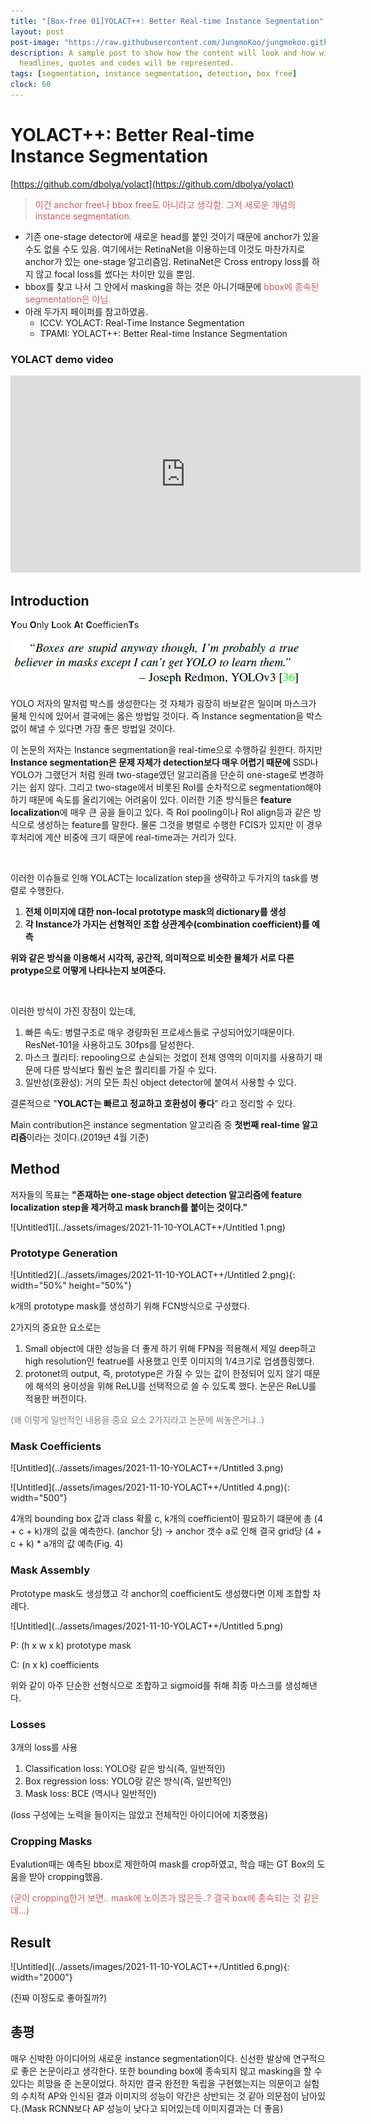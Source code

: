 ```yaml
---
title: "[Box-free 01]YOLACT++: Better Real-time Instance Segmentation"
layout: post
post-image: "https://raw.githubusercontent.com/JungmoKoo/jungmokoo.github.io/master/assets/images/yolact%2B%2B.jpeg"
description: A sample post to show how the content will look and how will different
  headlines, quotes and codes will be represented.
tags: [segmentation, instance segmentation, detection, box free]
clock: 60
---
```


# YOLACT++: Better Real-time Instance Segmentation

[https://github.com/dbolya/yolact](https://github.com/dbolya/yolact)

> <p style="color:indianred">이건 anchor free나 bbox free도 아니라고 생각함. 그저 새로운 개념의 instance segmentation.</p>

* 기존 one-stage detector에 새로운 head를 붙인 것이기 때문에 anchor가 있을 수도 없을 수도 있음. 여기에서는 RetinaNet을 이용하는데 이것도 마찬가지로 anchor가 있는 one-stage 알고리즘임. RetinaNet은 Cross entropy loss를 하지 않고 focal loss를 썼다는 차이만 있을 뿐임.
* bbox를 찾고 나서 그 안에서 masking을 하는 것은 아니기때문에 <span style="color:indianred">bbox에 종속된 segmentation은 아님.</span>
* 아래 두가지 페이퍼를 참고하였음.<br>
  * ICCV: YOLACT: Real-Time Instance Segmentation
  * TPAMI: YOLACT++: Better Real-time Instance Segmentation

### YOLACT demo video

<iframe width="560" height="315" src="https://www.youtube.com/embed/0pMfmo8qfpQ" title="YouTube video player" frameborder="0" allow="accelerometer; autoplay; clipboard-write; encrypted-media; gyroscope; picture-in-picture" allowfullscreen></iframe>

## Introduction
    
**Y**ou **O**nly **L**ook **A**t **C**oefficien**T**s

![Untitledimg](../assets/images/2021-11-10-YOLACT++/Untitled.png)

YOLO 저자의 말처럼 박스를 생성한다는 것 자체가 굉장히 바보같은 일이며 마스크가 물체 인식에 있어서 결국에는 옳은 방법일 것이다. 즉 Instance segmentation을 박스없이 해낼 수 있다면 가장 좋은 방법일 것이다.

이 논문의 저자는 Instance segmentation을 real-time으로 수행하길 원한다. 하지만 **Instance segmentation은 문제 자체가 detection보다 매우 어렵기 때문에** SSD나 YOLO가 그랬던거 처럼 원래 two-stage였던 알고리즘을 단순히 one-stage로 변경하기는 쉽지 않다. 그리고 two-stage에서 비롯된 RoI를 순차적으로 segmentation해야 하기 때문에 속도를 올리기에는 어려움이 있다. 이러한 기존 방식들은 **feature localization**에 매우 큰 공을 들이고 있다. 즉 RoI pooling이나 RoI align등과 같은 방식으로 생성하는 feature를 말한다. 물론 그것을 병렬로 수행한 FCIS가 있지만 이 경우 후처리에 계산 비중에 크기 때문에 real-time과는 거리가 있다.

<br>                         

이러한 이슈들로 인해 YOLACT는 localization step을 생략하고 두가지의 task를 병렬로 수행한다.<br>
1. **전체 이미지에 대한 non-local prototype mask의 dictionary를 생성**
2. **각 Instance가 가지는 선형적인 조합 상관계수(combination coefficient)를 예측**

**위와 같은 방식을 이용해서 시각적, 공간적, 의미적으로 비슷한 물체가 서로 다른 protype으로 어떻게 나타나는지 보여준다.**
                         
<br>

이러한 방식이 가진 장점이 있는데,<br>    
1. 빠른 속도: 병렬구조로 매우 경량화된 프로세스들로 구성되어있기때문이다. ResNet-101을 사용하고도 30fps를 달성한다.
2. 마스크 퀄리티: repooling으로 손실되는 것없이 전체 영역의 이미지를 사용하기 때문에 다른 방식보다 훨씬 높은 퀄리티를 가질 수 있다.
3. 일반성(호환성): 거의 모든 최신 object detector에 붙여서 사용할 수 있다.

결론적으로  "**YOLACT는 빠르고 정교하고 호환성이 좋다**" 라고 정리할 수 있다.

Main contribution은 instance segmentation 알고리즘 중 **첫번째 real-time 알고리즘**이라는 것이다.(2019년 4월 기준)
    

## Method
    
저자들의 목표는 **"존재하는 one-stage object detection 알고리즘에 feature localization step을 제거하고 mask branch를 붙이는 것이다."**

![Untitled1](../assets/images/2021-11-10-YOLACT++/Untitled 1.png)

### Prototype Generation

![Untitled2](../assets/images/2021-11-10-YOLACT++/Untitled 2.png){: width="50%" height="50%"}
  
k개의 prototype mask를 생성하기 위해 FCN방식으로 구성했다.
  
2가지의 중요한 요소로는
  
1. Small object에 대한 성능을 더 좋게 하기 위해 FPN을 적용해서 제일 deep하고 high resolution인 featrue를 사용했고 인풋 이미지의 1/4크기로 업샘플링했다.
2. protonet의 output, 즉, prototype은 가질 수 있는 값이 한정되어 있지 않기 때문에 해석의 용이성을 위해 ReLU를 선택적으로 쓸 수 있도록 했다. 논문은 ReLU를 적용한 버전이다.

<p style="color:grey">(왜 이렇게 일반적인 내용을 중요 요소 2가지라고 논문에 써놓은거냐..)</p>
  
### Mask Coefficients

![Untitled](../assets/images/2021-11-10-YOLACT++/Untitled 3.png)

![Untitled](../assets/images/2021-11-10-YOLACT++/Untitled 4.png){: width="500"}
  
4개의 bounding box 값과 class 확률 c, k개의 coefficient이 필요하기 떄문에 총 (4 + c + k)개의 값을 예측한다. (anchor 당) → anchor 갯수 a로 인해 결국 grid당 (4 + c + k) * a개의 값 예측(Fig. 4)
  
### Mask Assembly
  
Prototype mask도 생성했고 각 anchor의 coefficient도 생성했다면 이제 조합할 차례다.

![Untitled](../assets/images/2021-11-10-YOLACT++/Untitled 5.png)
  
P: (h x w x k) prototype mask
  
C: (n x k) coefficients
  
위와 같이 아주 단순한 선형식으로 조합하고 sigmoid를 취해 최종 마스크를 생성해낸다.

### Losses
  
3개의 loss를 사용
  
1. Classification loss: YOLO랑 같은 방식(즉, 일반적인)
2. Box regression loss: YOLO랑 같은 방식(즉, 일반적인)
3. Mask loss: BCE (역시나 일반적인)

(loss 구성에는 노력을 들이지는 않았고 전체적인 아이디어에 치중했음)
  
### Cropping Masks
  
Evalution때는 예측된 bbox로 제한하여 mask를 crop하였고, 학습 때는 GT Box의 도움을 받아 cropping했음.

<span style="color:indianred">(굳이 cropping한거 보면.. mask에 노이즈가 많은듯..? 결국 box에 종속되는 것 같은데...)</span>
    
## Result

![Untitled](../assets/images/2021-11-10-YOLACT++/Untitled 6.png){: width="2000"}
    
(진짜 이정도로 좋아질까?)
    

## 총평

매우 신박한 아이디어의 새로운 instance segmentation이다. 신선한 발상에 연구적으로 좋은 논문이라고 생각한다. 또한 bounding box에 종속되지 않고 masking을 할 수 있다는 희망을 준 논문이었다. 하지만 결국 완전한 독립을 구현했는지는 의문이고 실험의 수치적 AP와 인식된 결과 이미지의 성능이 약간은 상반되는 것 같아 의문점이 남아있다.(Mask RCNN보다 AP 성능이 낮다고 되어있는데 이미지결과는 더 좋음)
